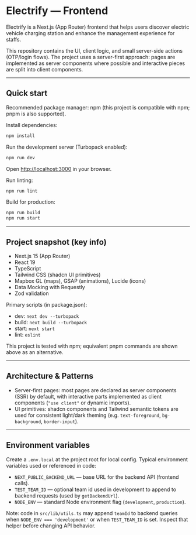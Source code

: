 # Electrify — Frontend

Electrify is a Next.js (App Router) frontend that helps users discover electric vehicle charging station and enhance the management experience for staffs.

This repository contains the UI, client logic, and small server-side actions (OTP/login flows). The project uses a server-first approach: pages are implemented as server components where possible and interactive pieces are split into client components.

---

## Quick start

Recommended package manager: npm (this project is compatible with npm; pnpm is also supported).

Install dependencies:

```bash
npm install
```

Run the development server (Turbopack enabled):

```bash
npm run dev
```

Open [http://localhost:3000](http://localhost:3000) in your browser.

Run linting:

```bash
npm run lint
```

Build for production:

```bash
npm run build
npm run start
```

---

## Project snapshot (key info)

- Next.js 15 (App Router)
- React 19
- TypeScript
- Tailwind CSS (shadcn UI primitives)
- Mapbox GL (maps), GSAP (animations), Lucide (icons)
- Data Mocking with Requestly
- Zod validation

Primary scripts (in package.json):

- dev: `next dev --turbopack`
- build: `next build --turbopack`
- start: `next start`
- lint: `eslint`

This project is tested with npm; equivalent pnpm commands are shown above as an alternative.

---

## Architecture & Patterns

- Server-first pages: most pages are declared as server components (SSR) by default, with interactive parts implemented as client components (`"use client"` or dynamic imports).
- UI primitives: shadcn components and Tailwind semantic tokens are used for consistent light/dark theming (e.g. `text-foreground`, `bg-background`, `border-input`).

---

## Environment variables

Create a `.env.local` at the project root for local config. Typical environment variables used or referenced in code:

- `NEXT_PUBLIC_BACKEND_URL` — base URL for the backend API (frontend calls).
- `TEST_TEAM_ID` — optional team id used in development to append to backend requests (used by `getBackendUrl`).
- `NODE_ENV` — standard Node environment flag (`development`, `production`).

Note: code in `src/lib/utils.ts` may append `teamId` to backend queries when `NODE_ENV === 'development'` or when `TEST_TEAM_ID` is set. Inspect that helper before changing API behavior.
